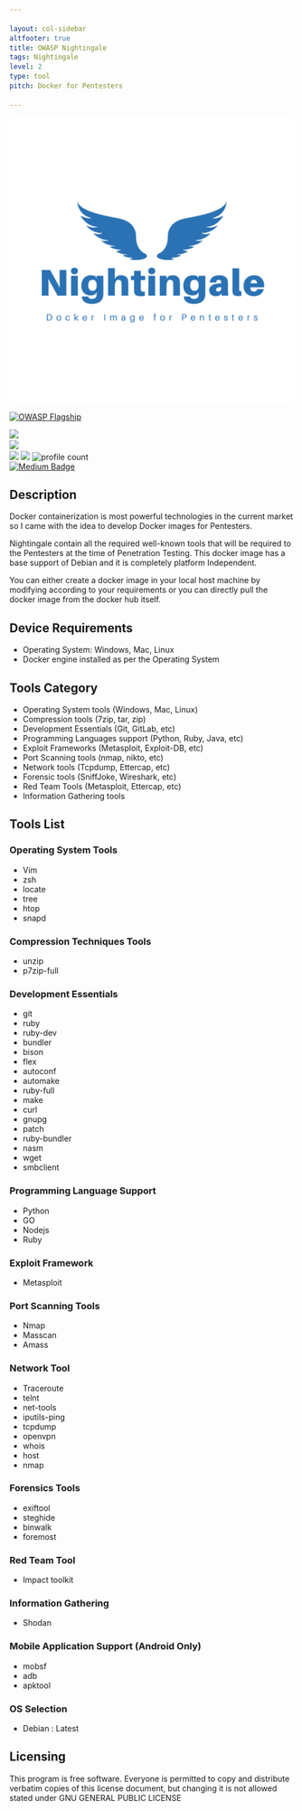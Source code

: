 ```yaml
---

layout: col-sidebar
altfooter: true
title: OWASP Nightingale
tags: Nightingale
level: 2
type: tool
pitch: Docker for Pentesters

---
```

<!--Logo and Social Links-->

![Nightingale Logo](https://raw.githubusercontent.com/OWASP/www-project-nightingale/main/assets/images/Nightingale.png)

[![OWASP Flagship](https://img.shields.io/badge/owasp-flagship%20project-48A646.svg)](https://www.owasp.org/index.php/Category:OWASP_Project#tab=Project_Inventory)<br>

![](https://img.shields.io/github/followers/RAJANAGORI?style=social)<br>
![](https://img.shields.io/github/stars/RAJANAGORI?style=social)<br>
[![](https://img.shields.io/badge/-Follow-black?style=social&logo=Linkedin)](https://www.linkedin.com/in/raja-nagori/) [![](https://img.shields.io/twitter/follow/RajaNagori7?style=social&label=Follow)](https://twitter.com/RajaNagori7)
![profile count](https://komarev.com/ghpvc/?username=www-project-nightingale&color=blue)<br>
[![Medium Badge](https://img.shields.io/badge/-@rajanagori-03a57a?style=flat-square&labelColor=000000&logo=Medium&link=https://medium.com/@rajanagori)](https://medium.com/@rajanagori)



<!--Description-->
## Description
Docker containerization is most powerful technologies in the current market so I came with the idea to develop Docker images for Pentesters.

Nightingale contain all the required well-known tools that will be required to the Pentesters at the time of Penetration Testing. This docker image has a base support of Debian and it is completely platform Independent.

You can either create a docker image in your local host machine by modifying according to your requirements or you can directly pull the docker image from the docker hub itself.

## Device Requirements
- Operating System: Windows, Mac, Linux
- Docker engine installed as per the Operating System

## Tools Category
- Operating System tools (Windows, Mac, Linux)
- Compression tools (7zip, tar, zip)
- Development Essentials    (Git, GitLab, etc)
- Programming Languages support (Python, Ruby, Java, etc)
- Exploit Frameworks (Metasploit, Exploit-DB, etc)
- Port Scanning tools (nmap, nikto, etc)
- Network tools (Tcpdump, Ettercap, etc)
- Forensic tools (SniffJoke, Wireshark, etc)
- Red Team Tools (Metasploit, Ettercap, etc)
- Information Gathering tools 
## Tools List 

### Operating System Tools
- Vim
- zsh
- locate
- tree
- htop
- snapd
### Compression Techniques Tools
- unzip 
- p7zip-full
### Development Essentials
- git 
- ruby  
- ruby-dev 
- bundler 
- bison 
- flex 
- autoconf 
- automake 
- ruby-full 
- make 
- curl 
- gnupg 
- patch 
- ruby-bundler 
- nasm 
- wget 
- smbclient
### Programming Language Support
- Python
- GO
- Nodejs
- Ruby
### Exploit Framework
- Metasploit
### Port Scanning Tools
- Nmap
- Masscan
- Amass 
### Network Tool
- Traceroute
- telnt
- net-tools
- iputils-ping
- tcpdump
- openvpn
- whois
- host
- nmap
### Forensics Tools
- exiftool
- steghide
- binwalk
- foremost
### Red Team Tool
- Impact toolkit
### Information Gathering 
- Shodan
### Mobile Application Support (Android Only)
- mobsf
- adb
- apktool
### OS Selection
- Debian : Latest
<!--Lisence-->
## Licensing
This program is free software. Everyone is permitted to copy and distribute verbatim copies
of this license document, but changing it is not allowed stated under GNU GENERAL PUBLIC LICENSE
